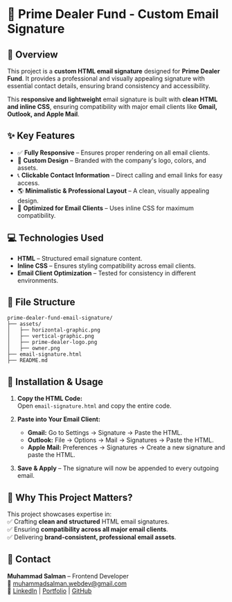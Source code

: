 # 📩 Prime Dealer Fund - Custom Email Signature  

## 🚀 Overview  

This project is a **custom HTML email signature** designed for **Prime Dealer Fund**. It provides a professional and visually appealing signature with essential contact details, ensuring brand consistency and accessibility.  

This **responsive and lightweight** email signature is built with **clean HTML and inline CSS**, ensuring compatibility with major email clients like **Gmail, Outlook, and Apple Mail**.  

## ✨ Key Features  

- ✅ **Fully Responsive** – Ensures proper rendering on all email clients.  
- 🎨 **Custom Design** – Branded with the company's logo, colors, and assets.  
- 📞 **Clickable Contact Information** – Direct calling and email links for easy access.  
- 🌎 **Minimalistic & Professional Layout** – A clean, visually appealing design.  
- 📩 **Optimized for Email Clients** – Uses inline CSS for maximum compatibility.  

## 💻 Technologies Used  

- **HTML** – Structured email signature content.  
- **Inline CSS** – Ensures styling compatibility across email clients.  
- **Email Client Optimization** – Tested for consistency in different environments.  

## 📂 File Structure  

```
prime-dealer-fund-email-signature/
├── assets/
│   ├── horizontal-graphic.png
│   ├── vertical-graphic.png
│   ├── prime-dealer-logo.png
│   ├── owner.png
├── email-signature.html
├── README.md
```

## 📜 Installation & Usage  

1. **Copy the HTML Code:**  
   Open `email-signature.html` and copy the entire code.  

2. **Paste into Your Email Client:**  
   - **Gmail:** Go to Settings → Signature → Paste the HTML.  
   - **Outlook:** File → Options → Mail → Signatures → Paste the HTML.  
   - **Apple Mail:** Preferences → Signatures → Create a new signature and paste the HTML.  

3. **Save & Apply** – The signature will now be appended to every outgoing email.  

## 🎯 Why This Project Matters?  

This project showcases expertise in:  
✅ Crafting **clean and structured** HTML email signatures.  
✅ Ensuring **compatibility across all major email clients**.  
✅ Delivering **brand-consistent, professional email assets**.  

## 📨 Contact  

**Muhammad Salman** – Frontend Developer  
📧 [muhammadsalman.webdev@gmail.com](mailto:muhammadsalman.webdev@gmail.com)  
🔗 [LinkedIn](https://linkedin.com/in/muhammad-salman-webdev) | [Portfolio](https://muhammadsalmanwebdev.com/) | [GitHub](https://github.com/muhammad-salman-webdev)  

